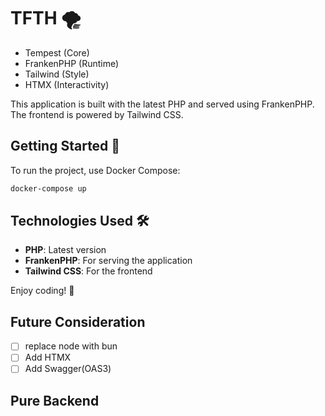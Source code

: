 # TFTH 🌪️

- Tempest (Core)
- FrankenPHP (Runtime)
- Tailwind (Style)
- HTMX (Interactivity)

This application is built with the latest PHP and served using FrankenPHP. The frontend is powered by Tailwind CSS.

## Getting Started 🚀

To run the project, use Docker Compose:

```bash
docker-compose up
```

## Technologies Used 🛠️

- **PHP**: Latest version
- **FrankenPHP**: For serving the application
- **Tailwind CSS**: For the frontend

Enjoy coding! 🎉

## Future Consideration

- [ ] replace node with bun
- [ ] Add HTMX
- [ ] Add Swagger(OAS3)

## Pure Backend
